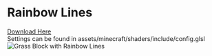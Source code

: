 # Rainbow Lines
[Download Here](https://github.com/TacnaynDev/Resource-Packs-Demo/blob/main/Info/Downloads/Rainbow%20Lines.zip)  
Settings can be found in assets/minecraft/shaders/include/config.glsl
![Grass Block with Rainbow Lines](https://raw.githubusercontent.com/TacnaynDev/Resource-Packs-Demo/main/img/rainbow_lines_loop.gif)  
